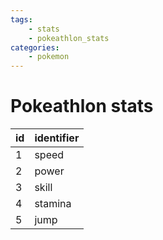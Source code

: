 ```yaml
---
tags:
    - stats
    - pokeathlon_stats
categories:
    - pokemon
---
```


# Pokeathlon stats

| id | identifier |
|----|------------|
| 1  | speed      |
| 2  | power      |
| 3  | skill      |
| 4  | stamina    |
| 5  | jump       |
